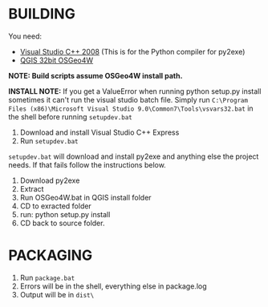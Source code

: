 BUILDING
===============================

You need:

- [Visual Studio C++ 2008](http://download.microsoft.com/download/A/5/4/A54BADB6-9C3F-478D-8657-93B3FC9FE62D/vcsetup.exe) (This is for the Python compiler for py2exe)
- [QGIS 32bit OSGeo4W](http://download.osgeo.org/osgeo4w/osgeo4w-setup-x86.exe)

**NOTE: Build scripts assume OSGeo4W install path.**

**INSTALL NOTE:**  If you get a ValueError when running python setup.py install sometimes it can't run the visual studio batch
file.  Simply run `C:\Program Files (x86)\Microsoft Visual Studio 9.0\Common7\Tools\vsvars32.bat` in the shell
before running ``setupdev.bat``

1. Download and install Visual Studio C++ Express
2. Run ``setupdev.bat``

``setupdev.bat`` will download and install py2exe and anything else the project needs.  If that fails follow the instructions below.

1. Download py2exe
2. Extract
3. Run OSGeo4W.bat in QGIS install folder
4. CD to exracted folder
5. run: python setup.py install
6. CD back to source folder.

PACKAGING
======================

1. Run `package.bat`
2. Errors will be in the shell, everything else in package.log
3. Output will be in `dist\`
